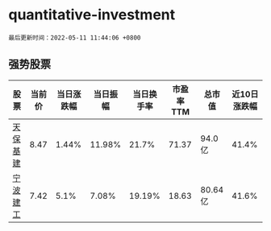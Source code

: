 # quantitative-investment

`最后更新时间：2022-05-11 11:44:06 +0800`

## 强势股票

|股票|当前价|当日涨跌幅|当日振幅|当日换手率|市盈率TTM|总市值|近10日涨跌幅|
|----|----|----|----|----|----|----|----|
|[天保基建](https://xueqiu.com/S/SZ000965)|8.47|1.44%|11.98%|21.7%|71.37|94.0亿|41.4%|
|[宁波建工](https://xueqiu.com/S/SH601789)|7.42|5.1%|7.08%|19.19%|18.63|80.64亿|41.6%|
